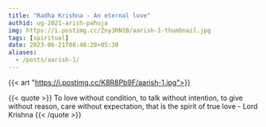 ```yaml
---
title: "Radha Krishna - An eternal love"
authid: ug-2021-arish-pahuja
img: https://i.postimg.cc/Zny3RN1B/aarish-1-thumbnail.jpg
tags: [spiritual]
date: 2023-06-21T08:48:28+05:30
aliases:
  - /posts/aarish-1/
---
```


{{< art "https://i.postimg.cc/K8R8Pb9F/aarish-1.jpg">}}

{{< quote >}}
To love without condition, to talk without intention, to give without reason, care without expectation, that is the spirit of true love - Lord Krishna
{{< /quote >}}
